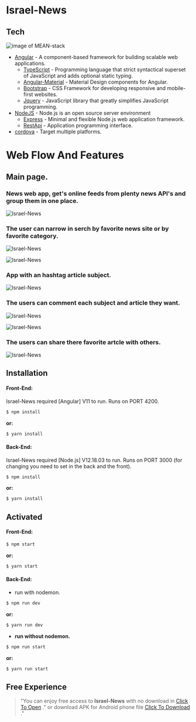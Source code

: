 # Israel-News

## Tech

![image of MEAN-stack](src/assets/images/MEAN.PNG)

- [Angular]() - A component-based framework for building scalable web
  applications.
  - [TypeScript]() - Programming language that strict syntactical superset of
    JavaScript and adds optional static typing.
  - [Angular-Material]() - Material Design components for Angular.
  - [Bootstrap]() - CSS Framework for developing responsive and mobile-first
    websites.
  - [Jquery]() - JavaScript library that greatly simplifies JavaScript
    programming.
- [NodeJS]() - Node.js is an open source server environment
  - [Express]() - Minimal and flexible Node.js web application framework.
  - [RestApi]() - Application programming interface.
- [cordova]() - Target multiple platforms.

# Web Flow And Features

## Main page.

### News web app, get's online feeds from plenty news API's and group them in one place.

![Israel-News](src/assets/images/1.PNG)

### The user can narrow in serch by favorite news site or by favorite category.

![Israel-News](src/assets/images/2.PNG)

![Israel-News](src/assets/images/3.PNG)

### App with an hashtag article subject.

![Israel-News](src/assets/images/4.PNG)

### The users can comment each subject and article they want.

![Israel-News](src/assets/images/5.PNG)

![Israel-News](src/assets/images/7.PNG)

### The users can share there favorite artcle with others.

![Israel-News](src/assets/images/6.PNG)

## Installation

#### Front-End:

Israel-News required [Angular] V11 to run. Runs on PORT 4200.

```sh
$ npm install
```

**or:**

```sh
$ yarn install
```

#### Back-End:

Israel-News required [Node.js] V12.18.03 to run. Runs on PORT 3000 (for changing
you need to set in the back and the front).

```sh
$ npm install
```

**or:**

```sh
$ yarn install
```

## Activated

#### Front-End:

```sh
$ npm start
```

**or:**

```sh
$ yarn start
```

#### Back-End:

- run with nodemon.

```sh
$ npm run dev
```

**or:**

```sh
$ yarn run dev
```

- **run without nodemon.**

```sh
$ npm run start
```

**or:**

```sh
$ yarn run start
```

## Free Experience

> "You can enjoy free access to **Israel-News** with no download in
> [Click To Open](https://elated-aryabhata-9fce50.netlify.app/) ." or download APK for Android phone file [Click To Download](https://drive.google.com/file/d/1SFPs9l_ZFLaKU8lZ0ISzpPMgEfoMH8oK/view?usp=drivesdk) ."
